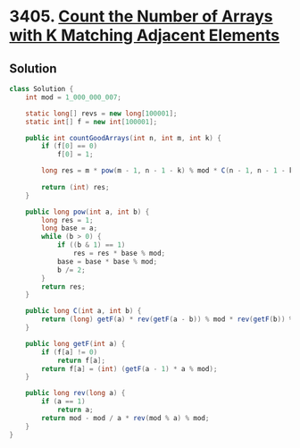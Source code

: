 # 3405. [Count the Number of Arrays with K Matching Adjacent Elements](https://leetcode.com/problems/count-the-number-of-arrays-with-k-matching-adjacent-elements/description/?envType=daily-question&envId=2025-06-17)

## Solution

```java
class Solution {
    int mod = 1_000_000_007;

    static long[] revs = new long[100001];
    static int[] f = new int[100001];

    public int countGoodArrays(int n, int m, int k) {
        if (f[0] == 0)
            f[0] = 1;

        long res = m * pow(m - 1, n - 1 - k) % mod * C(n - 1, n - 1 - k) % mod;
        
        return (int) res;
    }

    public long pow(int a, int b) {
        long res = 1;
        long base = a;
        while (b > 0) {
            if ((b & 1) == 1)
                res = res * base % mod;
            base = base * base % mod;
            b /= 2;
        }
        return res;
    }

    public long C(int a, int b) {
        return (long) getF(a) * rev(getF(a - b)) % mod * rev(getF(b)) % mod;
    }

    public long getF(int a) {
        if (f[a] != 0)
            return f[a];
        return f[a] = (int) (getF(a - 1) * a % mod);
    }

    public long rev(long a) {
        if (a == 1)
            return a;
        return mod - mod / a * rev(mod % a) % mod;
    }
}
```
